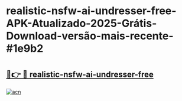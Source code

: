 # realistic-nsfw-ai-undresser-free-APK-Atualizado-2025-Grátis-Download-versão-mais-recente-#1e9b2

# <h2><a href="https://ainizakaria.my?title=realistic-nsfw-ai-undresser-free&ref=24M">🔗👉 🔴 realistic-nsfw-ai-undresser-free</a></h2>

[![acn](https://github.com/user-attachments/assets/0f9c940e-d8b0-45ae-aac7-cd30a18b3e1c)](https://ainizakaria.my?title=realistic-nsfw-ai-undresser-free&ref=24M)

